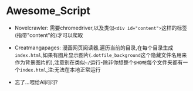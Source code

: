 # Awesome_Script

* Novelcrawler: 需要chromedriver,以及类似`<div id="content">`这样的标签(指带"content"的)才可以爬取

* Creatmangapages: 漫画网页阅读器,遍历当前的目录,在每个目录生成`index.html`,如果有图片显示图片(`.dotfile_background`这个隐藏文件名用来作为背景图片的),注意别在类似`~/`运行-除非你想整个`$HOME`每个文件夹都有一个`index.html`,注:无法在本地正常运行

* 忘了...喂给AI问问?
